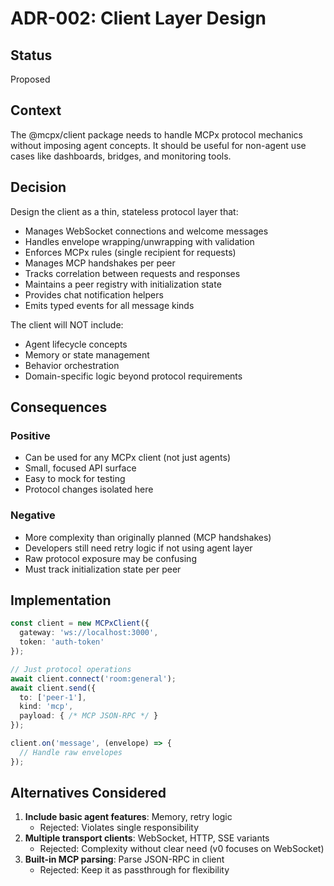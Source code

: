 # ADR-002: Client Layer Design

## Status
Proposed

## Context
The @mcpx/client package needs to handle MCPx protocol mechanics without imposing agent concepts. It should be useful for non-agent use cases like dashboards, bridges, and monitoring tools.

## Decision
Design the client as a thin, stateless protocol layer that:
- Manages WebSocket connections and welcome messages
- Handles envelope wrapping/unwrapping with validation
- Enforces MCPx rules (single recipient for requests)
- Manages MCP handshakes per peer
- Tracks correlation between requests and responses
- Maintains a peer registry with initialization state
- Provides chat notification helpers
- Emits typed events for all message kinds

The client will NOT include:
- Agent lifecycle concepts
- Memory or state management
- Behavior orchestration
- Domain-specific logic beyond protocol requirements

## Consequences

### Positive
- Can be used for any MCPx client (not just agents)
- Small, focused API surface
- Easy to mock for testing
- Protocol changes isolated here

### Negative
- More complexity than originally planned (MCP handshakes)
- Developers still need retry logic if not using agent layer
- Raw protocol exposure may be confusing
- Must track initialization state per peer

## Implementation
```typescript
const client = new MCPxClient({
  gateway: 'ws://localhost:3000',
  token: 'auth-token'
});

// Just protocol operations
await client.connect('room:general');
await client.send({
  to: ['peer-1'],
  kind: 'mcp',
  payload: { /* MCP JSON-RPC */ }
});

client.on('message', (envelope) => {
  // Handle raw envelopes
});
```

## Alternatives Considered
1. **Include basic agent features**: Memory, retry logic
   - Rejected: Violates single responsibility
2. **Multiple transport clients**: WebSocket, HTTP, SSE variants
   - Rejected: Complexity without clear need (v0 focuses on WebSocket)
3. **Built-in MCP parsing**: Parse JSON-RPC in client
   - Rejected: Keep it as passthrough for flexibility